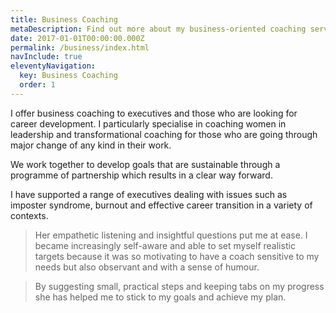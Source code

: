 ```yaml
---
title: Business Coaching
metaDescription: Find out more about my business-oriented coaching services
date: 2017-01-01T00:00:00.000Z
permalink: /business/index.html
navInclude: true
eleventyNavigation:
  key: Business Coaching
  order: 1
---
```

I offer business coaching to executives and those who are looking for career development.
I particularly specialise in coaching women in leadership and transformational coaching for those who are going through major change of any kind in their work.

We work together to develop goals that are sustainable through a programme of partnership which results in a clear way forward. 

I have supported a range of executives dealing with issues such as imposter syndrome, burnout and effective career transition in a variety of contexts.

> Her empathetic listening and insightful questions put me at ease.
> I became increasingly self-aware and able to set myself realistic targets because it was so motivating to have a coach sensitive to my needs but also observant and with a sense of humour.

> By suggesting small, practical steps and keeping tabs on my progress she has helped me to stick to my goals and achieve my plan.
